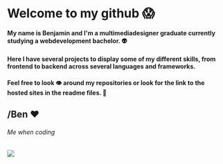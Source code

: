 # Welcome to my github 😱

#### My name is Benjamin and I'm a multimediadesigner graduate currently studying a webdevelopment bachelor. 👽
#### Here I have several projects to display some of my different skills, from frontend to backend across several languages and frameworks.
#### Feel free to look 👁 around my repositories or look for the link to the hosted sites in the readme files. 🤯

## /Ben ❤


###### Me when coding
<!-- ![Thumbs Up](https://github.com/BenjaminKing1337/BenjaminKing1337/blob/main/thumbsup.gif)
 -->
[gif]: https://github.com/BenjaminKing1337/BenjaminKing1337/blob/main/thumbsup.gif

![][gif]

